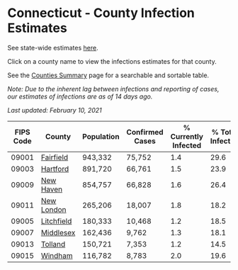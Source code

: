 # Connecticut - County Infection Estimates

See state-wide estimates [here](/infections/us-ct).

Click on a county name to view the infections estimates for that county.

See the [Counties Summary](/infections/summary-counties) page for a searchable and sortable table.

*Note: Due to the inherent lag between infections and reporting of cases, our estimates of infections are as of 14 days ago.*

*Last updated: February 10, 2021*

|   FIPS Code |                   County |   Population |   Confirmed Cases |   % Currently Infected |   % Total Infected |
|-------------|--------------------------|--------------|-------------------|------------------------|--------------------|
|       09001 |   [Fairfield](fairfield) |      943,332 |            75,752 |                    1.4 |               29.6 |
|       09003 |     [Hartford](hartford) |      891,720 |            66,761 |                    1.5 |               23.9 |
|       09009 |   [New Haven](new-haven) |      854,757 |            66,828 |                    1.6 |               26.4 |
|       09011 | [New London](new-london) |      265,206 |            18,007 |                    1.8 |               18.2 |
|       09005 | [Litchfield](litchfield) |      180,333 |            10,468 |                    1.2 |               18.5 |
|       09007 |   [Middlesex](middlesex) |      162,436 |             9,762 |                    1.3 |               18.1 |
|       09013 |       [Tolland](tolland) |      150,721 |             7,353 |                    1.2 |               14.5 |
|       09015 |       [Windham](windham) |      116,782 |             8,783 |                    2.0 |               19.6 |